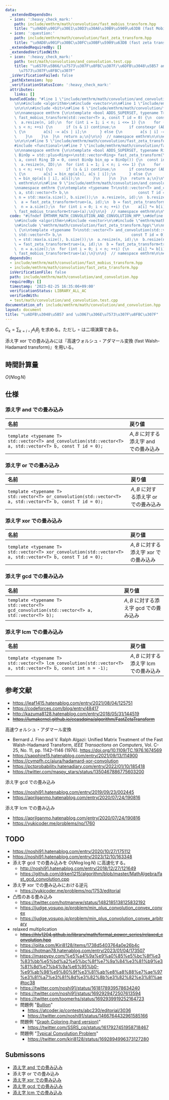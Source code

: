```yaml
---
data:
  _extendedDependsOn:
  - icon: ':heavy_check_mark:'
    path: include/emthrm/math/convolution/fast_mobius_transform.hpp
    title: "\u9AD8\u901F\u30E1\u30D3\u30A6\u30B9\u5909\u63DB (fast Mobius transform)"
  - icon: ':question:'
    path: include/emthrm/math/convolution/fast_zeta_transform.hpp
    title: "\u9AD8\u901F\u30BC\u30FC\u30BF\u5909\u63DB (fast zeta transform)"
  _extendedRequiredBy: []
  _extendedVerifiedWith:
  - icon: ':heavy_check_mark:'
    path: test/math/convolution/and_convolution.test.cpp
    title: "\u6570\u5B66/\u7573\u307F\u8FBC\u307F/\u6DFB\u3048\u5B57 and \u3067\u306E\
      \u7573\u307F\u8FBC\u307F"
  _isVerificationFailed: false
  _pathExtension: hpp
  _verificationStatusIcon: ':heavy_check_mark:'
  attributes:
    links: []
  bundledCode: "#line 1 \"include/emthrm/math/convolution/and_convolution.hpp\"\n\n\
    \n\n#include <algorithm>\n#include <vector>\n\n#line 1 \"include/emthrm/math/convolution/fast_mobius_transform.hpp\"\
    \n\n\n\n#include <bit>\n#line 6 \"include/emthrm/math/convolution/fast_mobius_transform.hpp\"\
    \n\nnamespace emthrm {\n\ntemplate <bool ADDS_SUPERSET, typename T>\nstd::vector<T>\
    \ fast_mobius_transform(std::vector<T> a, const T id = 0) {\n  const int n = std::bit_ceil(a.size());\n\
    \  a.resize(n, id);\n  for (int i = 1; i < n; i <<= 1) {\n    for (int s = 0;\
    \ s < n; ++s) {\n      if (s & i) continue;\n      if constexpr (ADDS_SUPERSET)\
    \ {\n        a[s] -= a[s | i];\n      } else {\n        a[s | i] -= a[s];\n  \
    \    }\n    }\n  }\n  return a;\n}\n\n}  // namespace emthrm\n\n\n#line 1 \"include/emthrm/math/convolution/fast_zeta_transform.hpp\"\
    \n\n\n\n#line 5 \"include/emthrm/math/convolution/fast_zeta_transform.hpp\"\n\
    #include <functional>\n#line 7 \"include/emthrm/math/convolution/fast_zeta_transform.hpp\"\
    \n\nnamespace emthrm {\n\ntemplate <bool ADDS_SUPERSET, typename Ring, typename\
    \ BinOp = std::plus<Ring>>\nstd::vector<Ring> fast_zeta_transform(\n    std::vector<Ring>\
    \ a, const Ring ID = 0, const BinOp bin_op = BinOp()) {\n  const int n = std::bit_ceil(a.size());\n\
    \  a.resize(n, ID);\n  for (int i = 1; i < n; i <<= 1) {\n    for (int s = 0;\
    \ s < n; ++s) {\n      if (s & i) continue;\n      if constexpr (ADDS_SUPERSET)\
    \ {\n        a[s] = bin_op(a[s], a[s | i]);\n      } else {\n        a[s | i]\
    \ = bin_op(a[s | i], a[s]);\n      }\n    }\n  }\n  return a;\n}\n\n}  // namespace\
    \ emthrm\n\n\n#line 9 \"include/emthrm/math/convolution/and_convolution.hpp\"\n\
    \nnamespace emthrm {\n\ntemplate <typename T>\nstd::vector<T> and_convolution(std::vector<T>\
    \ a, std::vector<T> b,\n                               const T id = 0) {\n  int\
    \ n = std::max(a.size(), b.size());\n  a.resize(n, id);\n  b.resize(n, id);\n\
    \  a = fast_zeta_transform<true>(a, id);\n  b = fast_zeta_transform<true>(b, id);\n\
    \  n = a.size();\n  for (int i = 0; i < n; ++i) {\n    a[i] *= b[i];\n  }\n  return\
    \ fast_mobius_transform<true>(a);\n}\n\n}  // namespace emthrm\n\n\n"
  code: "#ifndef EMTHRM_MATH_CONVOLUTION_AND_CONVOLUTION_HPP_\n#define EMTHRM_MATH_CONVOLUTION_AND_CONVOLUTION_HPP_\n\
    \n#include <algorithm>\n#include <vector>\n\n#include \"emthrm/math/convolution/fast_mobius_transform.hpp\"\
    \n#include \"emthrm/math/convolution/fast_zeta_transform.hpp\"\n\nnamespace emthrm\
    \ {\n\ntemplate <typename T>\nstd::vector<T> and_convolution(std::vector<T> a,\
    \ std::vector<T> b,\n                               const T id = 0) {\n  int n\
    \ = std::max(a.size(), b.size());\n  a.resize(n, id);\n  b.resize(n, id);\n  a\
    \ = fast_zeta_transform<true>(a, id);\n  b = fast_zeta_transform<true>(b, id);\n\
    \  n = a.size();\n  for (int i = 0; i < n; ++i) {\n    a[i] *= b[i];\n  }\n  return\
    \ fast_mobius_transform<true>(a);\n}\n\n}  // namespace emthrm\n\n#endif  // EMTHRM_MATH_CONVOLUTION_AND_CONVOLUTION_HPP_\n"
  dependsOn:
  - include/emthrm/math/convolution/fast_mobius_transform.hpp
  - include/emthrm/math/convolution/fast_zeta_transform.hpp
  isVerificationFile: false
  path: include/emthrm/math/convolution/and_convolution.hpp
  requiredBy: []
  timestamp: '2023-02-25 16:35:06+09:00'
  verificationStatus: LIBRARY_ALL_AC
  verifiedWith:
  - test/math/convolution/and_convolution.test.cpp
documentation_of: include/emthrm/math/convolution/and_convolution.hpp
layout: document
title: "\u6DFB\u3048\u5B57 and \u3067\u306E\u7573\u307F\u8FBC\u307F"
---
```


$C_k = \sum_{k = i \circ j} A_i B_j$ を求める。ただし $\circ$ は二項演算である。

添え字 xor での畳み込みには『高速ウォルシュ・アダマール変換 (fast Walsh-Hadamard transform)』を用いる。


## 時間計算量

$O(N\log{N})$


## 仕様

### 添え字 and での畳み込み

|名前|戻り値|
|:--|:--|
|`template <typename T>`<br>`std::vector<T> and_convolution(std::vector<T> a, std::vector<T> b, const T id = 0);`|$A, B$ に対する添え字 and での畳み込み|


### 添え字 or での畳み込み

|名前|戻り値|
|:--|:--|
|`template <typename T>`<br>`std::vector<T> or_convolution(std::vector<T> a, std::vector<T> b, const T id = 0);`|$A, B$ に対する添え字 or での畳み込み|


### 添え字 xor での畳み込み

|名前|戻り値|
|:--|:--|
|`template <typename T>`<br>`std::vector<T> xor_convolution(std::vector<T> a, std::vector<T> b, const T id = 0);`|$A, B$ に対する添え字 xor での畳み込み|


### 添え字 gcd での畳み込み

|名前|戻り値|
|:--|:--|
|`template <typename T>`<br>`std::vector<T> gcd_convolution(std::vector<T> a, std::vector<T> b);`|$A, B$ に対する添え字 gcd での畳み込み|


### 添え字 lcm での畳み込み

|名前|戻り値|
|:--|:--|
|`template <typename T>`<br>`std::vector<T> lcm_convolution(std::vector<T> a, std::vector<T> b, const int n = -1);`|$A, B$ に対する添え字 lcm での畳み込み|


## 参考文献

- https://leaf1415.hatenablog.com/entry/2021/08/04/125751
- https://codeforces.com/blog/entry/48417
- http://kazuma8128.hatenablog.com/entry/2018/05/31/144519
- ~~https://lumakernel.github.io/ecasdqina/algorithm/FastZetaTransform~~

高速ウォルシュ・アダマール変換
- Bernard J. Fino and V. Ralph Algazi: Unified Matrix Treatment of the Fast Walsh-Hadamard Transform, *IEEE Transactions on Computers*, Vol. C-25, No. 11, pp. 1142–1146 (1976). https://doi.org/10.1109/TC.1976.1674569
- https://sapphire15.hatenablog.com/entry/2021/09/13/114900
- https://cympfh.cc/aiura/hadamard-xor-convolution
- https://pctprobability.hatenadiary.com/entry/2022/01/10/185418
- https://twitter.com/maspy_stars/status/1350467886775603200

添え字 gcd での畳み込み
- https://noshi91.hatenablog.com/entry/2019/09/23/002445
- https://aprilganmo.hatenablog.com/entry/2020/07/24/190816

添え字 lcm での畳み込み
- https://aprilganmo.hatenablog.com/entry/2020/07/24/190816
- https://yukicoder.me/problems/no/1760


## TODO

- https://noshi91.hatenablog.com/entry/2020/10/27/175112
- https://noshi91.hatenablog.com/entry/2023/12/10/163348
- 添え字 gcd での畳み込みを $O(N\log{\log{N}})$ に高速化する。
  - http://noshi91.hatenablog.com/entry/2018/12/27/121649
  - https://github.com/drken1215/algorithm/blob/master/MathAlgebra/fast_gcd_convolution.cpp
- 添え字 xor での畳み込みにおける逆元
  - https://yukicoder.me/problems/no/1753/editorial
- 凸性のある畳み込み
  - https://twitter.com/hotmanww/status/1482185138125832192
  - https://judge.yosupo.jp/problem/min_plus_convolution_convex_convex
  - https://judge.yosupo.jp/problem/min_plus_convolution_convex_arbitrary
- relaxed multiplication
  - ~~https://hly1204.github.io/library/math/formal_power_series/relaxed_convolution.hpp~~
  - https://qiita.com/Kiri8128/items/1738d5403764a0e26b4c
  - https://hotman78.hatenablog.com/entry/2023/01/04/173507
  - https://maspypy.com/%e5%a4%9a%e9%a0%85%e5%bc%8f%e3%83%bb%e5%bd%a2%e5%bc%8f%e7%9a%84%e3%81%b9%e3%81%8d%e7%b4%9a%e6%95%b0-%e9%ab%98%e9%80%9f%e3%81%ab%e8%a8%88%e7%ae%97%e3%81%a7%e3%81%8d%e3%82%8b%e3%82%82%e3%81%ae#toc38
  - https://twitter.com/noshi91/status/1618178939578634240
  - https://twitter.com/noshi91/status/1692929472507613594
  - https://twitter.com/toomerhs/status/1692939919252164723
  - 問題例 "[Bullion](https://atcoder.jp/contests/abc230/tasks/abc230_h)"
    - https://atcoder.jp/contests/abc230/editorial/3036
    - https://twitter.com/noshi91/status/1466764432961585166
  - 問題例 "[Graph Coloring (hard version)](https://codeforces.com/contest/1792/problem/F2)"
    - https://twitter.com/SSRS_cp/status/1617927451958718467
  - 問題例 "[Typical Convolution Problem](https://atcoder.jp/contests/abc315/tasks/abc315_h)"
    - https://twitter.com/kiri8128/status/1692894996373127280


## Submissons

- [添え字 and での畳み込み](https://judge.yosupo.jp/submission/32176)
- 添え字 or での畳み込み
- [添え字 xor での畳み込み](https://judge.yosupo.jp/submission/32459)
- [添え字 gcd での畳み込み](https://judge.yosupo.jp/submission/79257)
- [添え字 lcm での畳み込み](https://judge.yosupo.jp/submission/79261)
